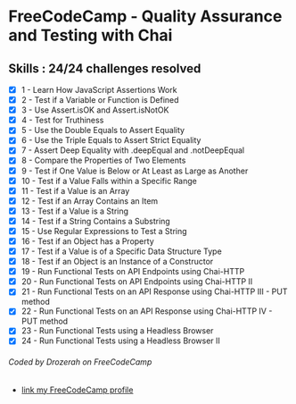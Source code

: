 # FreeCodeCamp - Quality Assurance and Testing with Chai

## Skills : 24/24 challenges resolved

- [x]  1 - Learn How JavaScript Assertions Work
- [x]  2 - Test if a Variable or Function is Defined
- [x]  3 - Use Assert.isOK and Assert.isNotOK
- [x]  4 - Test for Truthiness
- [x]  5 - Use the Double Equals to Assert Equality
- [x]  6 - Use the Triple Equals to Assert Strict Equality
- [x]  7 - Assert Deep Equality with .deepEqual and .notDeepEqual
- [x]  8 - Compare the Properties of Two Elements
- [x]  9 - Test if One Value is Below or At Least as Large as Another
- [x] 10 - Test if a Value Falls within a Specific Range
- [x] 11 - Test if a Value is an Array
- [x] 12 - Test if an Array Contains an Item
- [x] 13 - Test if a Value is a String
- [x] 14 - Test if a String Contains a Substring
- [x] 15 - Use Regular Expressions to Test a String
- [x] 16 - Test if an Object has a Property
- [x] 17 - Test if a Value is of a Specific Data Structure Type
- [x] 18 - Test if an Object is an Instance of a Constructor
- [x] 19 - Run Functional Tests on API Endpoints using Chai-HTTP
- [x] 20 - Run Functional Tests on API Endpoints using Chai-HTTP II
- [x] 21 - Run Functional Tests on an API Response using Chai-HTTP III - PUT method
- [x] 22 - Run Functional Tests on an API Response using Chai-HTTP IV - PUT method
- [x] 23 - Run Functional Tests using a Headless Browser
- [x] 24 - Run Functional Tests using a Headless Browser II

###### Coded by Drozerah on FreeCodeCamp

* [link my FreeCodeCamp profile](https://www.freecodecamp.org/drozerah)

